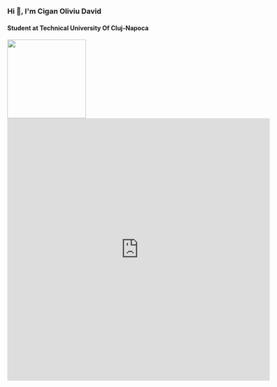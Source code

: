 ### Hi 👋, I'm Cigan Oliviu David
#### Student at Technical University Of Cluj-Napoca

<img height="180em" src="https://github-readme-stats.vercel.app/api?username=CiganOliviu&show_icons=true&theme=radical" /> 
<iframe width="600" height="600" src="https://ionicabizau.github.io/github-profile-languages/api.html?CiganOliviu" frameborder="0"></iframe>

<!--
**CiganOliviu/CiganOliviu** is a ✨ _special_ ✨ repository because its `README.md` (this file) appears on your GitHub profile.

Here are some ideas to get you started:

- 🔭 I’m currently working on ...
- 🌱 I’m currently learning ...
- 👯 I’m looking to collaborate on ...
- 🤔 I’m looking for help with ...
- 💬 Ask me about ...
- 📫 How to reach me: ...
- 😄 Pronouns: ...
- ⚡ Fun fact: ...
-->
